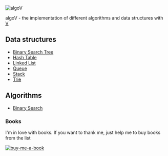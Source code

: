 ![algoV](https://github.com/ep4sh/algoV/actions/workflows/main.yml/badge.svg?branch=master)

algoV - the implementation of different algorithms and data structures with [V](https://github.com/vlang/v/)

## Data structures

- [Binary Search Tree](https://en.wikipedia.org/wiki/Binary_search_tree)
- [Hash Table](https://en.wikipedia.org/wiki/Hash_table)
- [Linked List](https://en.wikipedia.org/wiki/Linked_list)
- [Queue](https://en.wikipedia.org/wiki/Queue_(abstract_data_type))
- [Stack](https://en.wikipedia.org/wiki/Stack_(abstract_data_type))
- [Trie](https://en.wikipedia.org/wiki/Trie)

## Algorithms

- [Binary Search](https://en.wikipedia.org/wiki/Binary_search_algorithm)


### Books
I'm in love with books. If you want to thank me, just help me to buy books from the list

[![buy-me-a-book](https://img.shields.io/badge/Amazon-Buy%20me%20a%20book-important)](https://www.amazon.com/hz/wishlist/ls/3NSSXQK5CTS8N?ref_=wl_share)
